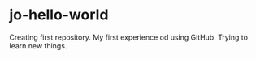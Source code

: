 # jo-hello-world
Creating first repository.
My first experience od using GitHub.
Trying to learn new things.
